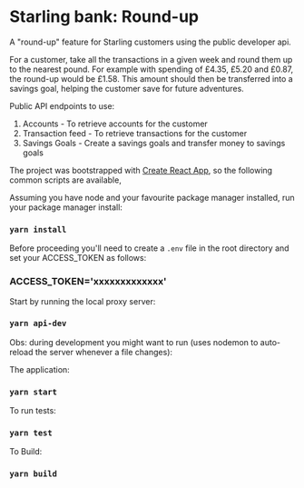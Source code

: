 
Starling bank: Round-up
=======================

A "round-up" feature for Starling customers using the public developer api.

For a customer, take all the transactions in a given week and round them up to the
nearest pound. For example with spending of £4.35, £5.20 and £0.87, the round-up
would be £1.58. This amount should then be transferred into a savings goal, helping the
customer save for future adventures.

Public API endpoints to use:
1. Accounts - To retrieve accounts for the customer
2. Transaction feed - To retrieve transactions for the customer
3. Savings Goals - Create a savings goals and transfer money to savings goals

The project was bootstrapped with [Create React App](https://github.com/facebook/create-react-app), so
the following common scripts are available,

Assuming you have node and your favourite package manager installed, run your package manager install:

### `yarn install`

Before proceeding you'll need to create a `.env` file in the root directory and set your ACCESS_TOKEN
as follows:

### ACCESS_TOKEN='xxxxxxxxxxxxx'

Start by running the local proxy server:

### `yarn api-dev`

Obs: during development you might want to run (uses nodemon to auto-reload the server whenever a file changes):

The application:

### `yarn start`

To run tests:

### `yarn test`

To Build:

### `yarn build`
